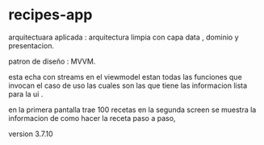 # recipes-app


arquitectuara aplicada : arquitectura limpia  con capa data , dominio y presentacion.

patron de diseño : MVVM.

esta echa con streams en el viewmodel estan todas las funciones que invocan el caso de uso 
las cuales son las que tiene las informacion lista para la ui .

en la primera pantalla trae 100 recetas 
en la segunda screen se muestra la informacion de como hacer la receta paso a paso,

version 3.7.10
